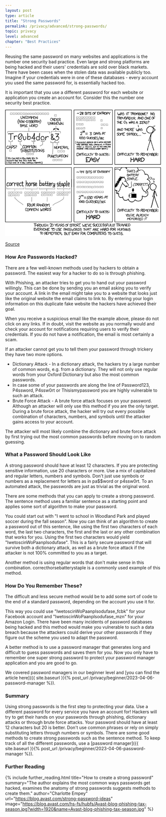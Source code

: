 ```yaml
---
layout: post
type: article
title: "Strong Passwords"
permalink: /privacy/advanced/strong-passwords/
topic: privacy
level: advanced
chapter: "Best Practices"
---
```


Reusing the same password on many websites and applications is the number one security bad practice. Even large and strong platforms are being hacked and their users' credentials are sold over black markets. There have been cases when the stolen data was available publicly too. Imagine if your credentials were in one of these databases - every account you used the same password for, is essentially hacked too.

It is important that you use a different password for each website or application you create an account for. Consider this the number one security best practice.

![password](/assets/post_files/privacy/advanced/strong-passwords/password.png)

[Source](https://xkcd.com/936/)

### How Are Passwords Hacked?

There are a few well-known methods used by hackers to obtain a password. The easiest way for a hacker to do so is through phishing. 

With Phishing, an attacker tries to get you to hand out your password willingly. This can be done by sending you an email asking you to verify your account. A link in the email might take you to a website that looks just like the original website the email claims to link to. By entering your login information on this duplicate fake website the hackers have achieved their goal.

When you receive a suspicious email like the example above, please do not click on any links. If in doubt, visit the website as you normally would and check your account for notifications requiring users to verify their credentials. If you do not have a notification, the email is most certainly a scam.

If an attacker cannot get you to tell them your password through trickery they have two more options. 

 - Dictionary Attack - In a dictionary attack, the hackers try a large number of common words, e.g. from a dictionary. They will not only use regular words from your Oxford Dictionary but also the most common passwords.
 - In case some of your passwords are along the line of Password123, P4ssword, P4ssw0rt or Thisismypassword you are highly vulnerable to such an attack.
 - Brute Force Attack - A brute force attack focuses on your password. Although an attacker will only use this method if you are the only target. During a brute force attack, the hacker will try out every possible combination of characters, numbers, and symbols until the attacker gains access to your account.

The attacker will most likely combine the dictionary and brute force attack by first trying out the most common passwords before moving on to random guessing.

### What a Password Should Look Like

A strong password should have at least 12 characters. If you are protecting sensitive information, use 20 characters or more. Use a mix of capitalized and regular letters, numbers and symbols. Don't just use symbols or numbers as a replacement for letters as in pa$$word or p4ssw0rt. To an automated attack, the passwords are just as trivial as the original word.

There are some methods that you can apply to create a strong password. The sentence method uses a familiar sentence as a starting point and applies some sort of algorithm to make your password.

You could start out with "I went to school in Woodland Park and played soccer during the fall season". Now you can think of an algorithm to create a password out of this sentence, like using the first two characters of each word, the last two characters, the first and the last or any other combination that works for you. Using the first two characters would yield "IwetoscinWoPaanplsodufase". This is a fairly secure password that will survive both a dictionary attack, as well as a brute force attack if the attacker is not 100% committed to you as a target.

Another method is using regular words that don't make sense in this combination. correcthorsebatterystaple is a commonly used example of this method.

### How Do You Remember These?

The difficult and less secure method would be to add some sort of code to the end of a standard password, depending on the account you use it for. 

This way you could use "IwetoscinWoPaanplsodufase_fcbk" for your Facebook account and "IwetoscinWoPaanplsodufase_mzn" for your Amazon Login. There have been many incidents of password databases being hacked and this method would make you vulnerable to such a data breach because the attackers could derive your other passwords if they figure out the scheme you used to adapt the password.

A better method is to use a password manager that generates long and difficult to guess passwords and saves them for you. Now you only have to remember one super strong password to protect your password manager application and you are good to go. 

We covered password managers in our beginner level and [you can find the article here]({{ site.baseurl }}{% post_url /privacy/beginner/2023-04-06-password-manager %}).

### Summary

Using strong passwords is the first step to protecting your data. Use a different password for every service you have an account for! Hackers will try to get their hands on your passwords through phishing, dictionary attacks or through brute force attacks. Your password should have at least 12 characters but 20 is better. Don't use common phrases or rely on simply substituting letters through numbers or symbols. There are some good methods to create strong passwords such as the sentence method. To keep track of all the different passwords, use a [password manager]({{ site.baseurl }}{% post_url /privacy/beginner/2023-04-06-password-manager %}).


### Further Reading

{%
  include further_reading.html
  title="How to create a strong password"
  summary="The author explains the most common ways passwords get hacked, examines the anatomy of strong passwords suggests methods to create them."
  author="Charlotte Empey"
  url="https://blog.avast.com/strong-password-ideas"
  image="https://blog.avast.com/hs-fs/hubfs/Avast-blog-phishing-tax-season.jpg?width=1920&name=Avast-blog-phishing-tax-season.jpg"
%}
